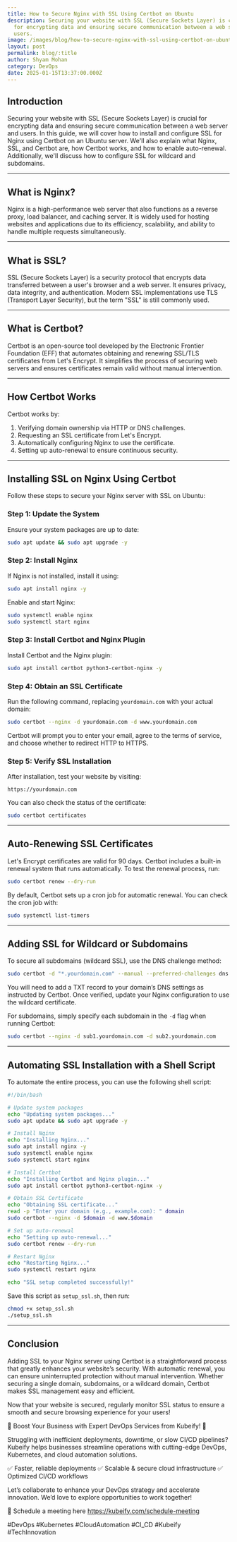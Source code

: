 ```yaml
---
title: How to Secure Nginx with SSL Using Certbot on Ubuntu
description: Securing your website with SSL (Secure Sockets Layer) is crucial
  for encrypting data and ensuring secure communication between a web server and
  users.
image: /images/blog/how-to-secure-nginx-with-ssl-using-certbot-on-ubuntu.webp
layout: post
permalink: blog/:title
author: Shyam Mohan
category: DevOps
date: 2025-01-15T13:37:00.000Z
---
```



## Introduction
Securing your website with SSL (Secure Sockets Layer) is crucial for encrypting data and ensuring secure communication between a web server and users. In this guide, we will cover how to install and configure SSL for Nginx using Certbot on an Ubuntu server. We'll also explain what Nginx, SSL, and Certbot are, how Certbot works, and how to enable auto-renewal. Additionally, we'll discuss how to configure SSL for wildcard and subdomains.

---
## What is Nginx?
Nginx is a high-performance web server that also functions as a reverse proxy, load balancer, and caching server. It is widely used for hosting websites and applications due to its efficiency, scalability, and ability to handle multiple requests simultaneously.

---
## What is SSL?
SSL (Secure Sockets Layer) is a security protocol that encrypts data transferred between a user's browser and a web server. It ensures privacy, data integrity, and authentication. Modern SSL implementations use TLS (Transport Layer Security), but the term "SSL" is still commonly used.

---
## What is Certbot?
Certbot is an open-source tool developed by the Electronic Frontier Foundation (EFF) that automates obtaining and renewing SSL/TLS certificates from Let's Encrypt. It simplifies the process of securing web servers and ensures certificates remain valid without manual intervention.

---
## How Certbot Works
Certbot works by:
1. Verifying domain ownership via HTTP or DNS challenges.
2. Requesting an SSL certificate from Let's Encrypt.
3. Automatically configuring Nginx to use the certificate.
4. Setting up auto-renewal to ensure continuous security.

---
## Installing SSL on Nginx Using Certbot
Follow these steps to secure your Nginx server with SSL on Ubuntu:

### Step 1: Update the System
Ensure your system packages are up to date:
```bash
sudo apt update && sudo apt upgrade -y
```

### Step 2: Install Nginx
If Nginx is not installed, install it using:
```bash
sudo apt install nginx -y
```
Enable and start Nginx:
```bash
sudo systemctl enable nginx
sudo systemctl start nginx
```

### Step 3: Install Certbot and Nginx Plugin
Install Certbot and the Nginx plugin:
```bash
sudo apt install certbot python3-certbot-nginx -y
```

### Step 4: Obtain an SSL Certificate
Run the following command, replacing `yourdomain.com` with your actual domain:
```bash
sudo certbot --nginx -d yourdomain.com -d www.yourdomain.com
```
Certbot will prompt you to enter your email, agree to the terms of service, and choose whether to redirect HTTP to HTTPS.

### Step 5: Verify SSL Installation
After installation, test your website by visiting:
```
https://yourdomain.com
```
You can also check the status of the certificate:
```bash
sudo certbot certificates
```

---
## Auto-Renewing SSL Certificates
Let's Encrypt certificates are valid for 90 days. Certbot includes a built-in renewal system that runs automatically. To test the renewal process, run:
```bash
sudo certbot renew --dry-run
```
By default, Certbot sets up a cron job for automatic renewal. You can check the cron job with:
```bash
sudo systemctl list-timers
```

---
## Adding SSL for Wildcard or Subdomains
To secure all subdomains (wildcard SSL), use the DNS challenge method:
```bash
sudo certbot -d "*.yourdomain.com" --manual --preferred-challenges dns certonly
```
You will need to add a TXT record to your domain’s DNS settings as instructed by Certbot. Once verified, update your Nginx configuration to use the wildcard certificate.

For subdomains, simply specify each subdomain in the `-d` flag when running Certbot:
```bash
sudo certbot --nginx -d sub1.yourdomain.com -d sub2.yourdomain.com
```

---
## Automating SSL Installation with a Shell Script
To automate the entire process, you can use the following shell script:
```bash
#!/bin/bash

# Update system packages
echo "Updating system packages..."
sudo apt update && sudo apt upgrade -y

# Install Nginx
echo "Installing Nginx..."
sudo apt install nginx -y
sudo systemctl enable nginx
sudo systemctl start nginx

# Install Certbot
echo "Installing Certbot and Nginx plugin..."
sudo apt install certbot python3-certbot-nginx -y

# Obtain SSL Certificate
echo "Obtaining SSL certificate..."
read -p "Enter your domain (e.g., example.com): " domain
sudo certbot --nginx -d $domain -d www.$domain

# Set up auto-renewal
echo "Setting up auto-renewal..."
sudo certbot renew --dry-run

# Restart Nginx
echo "Restarting Nginx..."
sudo systemctl restart nginx

echo "SSL setup completed successfully!"
```
Save this script as `setup_ssl.sh`, then run:
```bash
chmod +x setup_ssl.sh
./setup_ssl.sh
```

---
## Conclusion
Adding SSL to your Nginx server using Certbot is a straightforward process that greatly enhances your website’s security. With automatic renewal, you can ensure uninterrupted protection without manual intervention. Whether securing a single domain, subdomains, or a wildcard domain, Certbot makes SSL management easy and efficient.

Now that your website is secured, regularly monitor SSL status to ensure a smooth and secure browsing experience for your users!


🚀 Boost Your Business with Expert DevOps Services from Kubeify! 🚀

Struggling with inefficient deployments, downtime, or slow CI/CD pipelines? Kubeify helps businesses streamline operations with cutting-edge DevOps, Kubernetes, and cloud automation solutions.

✅ Faster, reliable deployments 
✅ Scalable & secure cloud infrastructure 
✅ Optimized CI/CD workflows

Let’s collaborate to enhance your DevOps strategy and accelerate innovation. We’d love to explore opportunities to work together!

💬 Schedule a meeting here https://kubeify.com/schedule-meeting

#DevOps #Kubernetes #CloudAutomation #CI_CD #Kubeify #TechInnovation
